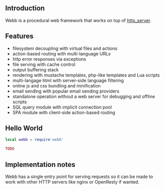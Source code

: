 
## Introduction

Webb is a procedural web framework that works on top of [http_server](http_server.md).

## Features

* filesystem decoupling with virtual files and actions
* action-based routing with multi-language URLs
* http error responses via exceptions
* file serving with cache control
* output buffering stack
* rendering with mustache templates, php-like templates and Lua scripts
* multi-langage html with server-side language filtering
* online js and css bundling and minification
* email sending with popular email sending providers
* standalone operation without a web server for debugging and offline scripts
* SQL query module with implicit connection pool
* SPA module with client-side action-based routing

## Hello World

```lua
local webb = require'webb'

TODO

```

## Implementation notes

Webb has a single entry point for serving requests so it can be made to work
with other HTTP servers like nginx or OpenResty if wanted.
